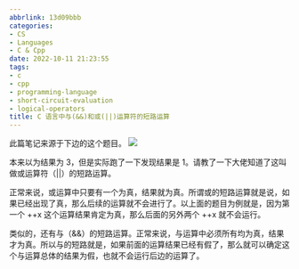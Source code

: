 ```yaml
---
abbrlink: 13d09bbb
categories:
- CS
- Languages
- C & Cpp
date: 2022-10-11 21:23:55
tags:
- c
- cpp
- programming-language
- short-circuit-evaluation
- logical-operators
title: C 语言中与(&&)和或(||)运算符的短路运算
---
```


此篇笔记来源于下边的这个题目。
![](https://webp.blocklune.cc/blog-imgs/cs/languages/c%20&%20cpp/c-语言中与-和或-运算符的短路运算/1.png)

<!--more-->

本来以为结果为 3，但是实际跑了一下发现结果是 1。请教了一下大佬知道了这叫做或运算符（||）的短路运算。

正常来说，或运算中只要有一个为真，结果就为真。所谓或的短路运算就是说，如果已经出现了真，那么后续的运算就不会进行了。以上面的题目为例就是，因为第一个 ++x 这个运算结果肯定为真，那么后面的另外两个 ++x 就不会运行。

类似的，还有与（&&）的短路运算。正常来说，与运算中必须所有均为真，结果才为真。所以与的短路就是，如果前面的运算结果已经有假了，那么就可以确定这个与运算总体的结果为假，也就不会运行后边的运算了。
